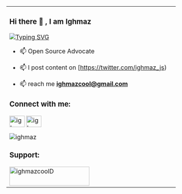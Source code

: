 <table>
  <tr>
  <td valign="center">
      
### Hi there 👋 , I am Ighmaz 

    
    
    
[![Typing SVG](https://readme-typing-svg.herokuapp.com/?lines=Frontend+Developer;TypeScript+Fan+Boy;Exploring+Web3)](https://git.io/typing-svg)

    
 - 📫  Open Source Advocate
    
 - 📫 I post content on [https://twitter.com/ighmaz_js)

 - 📫  reach me **ighmazcool@gmail.com**
    


<h3 align="left">Connect with me:</h3>
<p align="left">
<a href="https://twitter.com/ighmaz_js" target="blank"><img align="center" src="https://raw.githubusercontent.com/rahuldkjain/github-profile-readme-generator/master/src/images/icons/Social/twitter.svg" alt="ighmaz_js" height="30" width="40" /></a>
<a href="https://linkedin.com/in/ighmaz tawheed" target="blank"><img align="center" src="https://raw.githubusercontent.com/rahuldkjain/github-profile-readme-generator/master/src/images/icons/Social/linked-in-alt.svg" alt="ighmaz tawheed" height="30" width="40" /></a>

</p>


    
    

<p><img align="center" src="https://github-readme-stats.vercel.app/api/top-langs?username=ighmaz&show_icons=true&locale=en&layout=compact" alt="ighmaz" /></p>
    <h3 align="left">Support:</h3>
    
       
    
<p><a href="https://www.buymeacoffee.com/ighmazcoolD"> <img align="left" src="https://cdn.buymeacoffee.com/buttons/v2/default-yellow.png" height="50" width="210" alt="ighmazcoolD" /></a></p><br><br>
    
  </td>
    <td>



